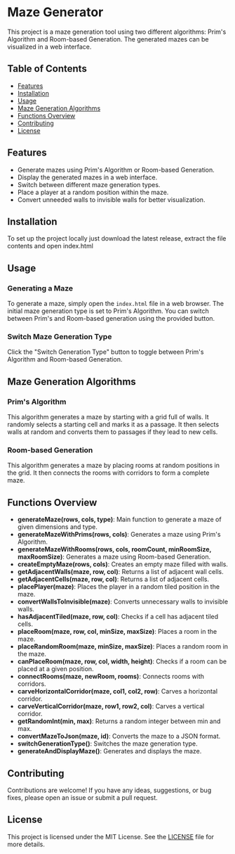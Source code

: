 # Maze Generator

This project is a maze generation tool using two different algorithms: Prim's Algorithm and Room-based Generation. The generated mazes can be visualized in a web interface.

## Table of Contents
- [Features](#features)
- [Installation](#installation)
- [Usage](#usage)
- [Maze Generation Algorithms](#maze-generation-algorithms)
- [Functions Overview](#functions-overview)
- [Contributing](#contributing)
- [License](#license)

## Features
- Generate mazes using Prim's Algorithm or Room-based Generation.
- Display the generated mazes in a web interface.
- Switch between different maze generation types.
- Place a player at a random position within the maze.
- Convert unneeded walls to invisible walls for better visualization.

## Installation
To set up the project locally just download the latest release, extract the file contents and open index.html

## Usage
### Generating a Maze
To generate a maze, simply open the `index.html` file in a web browser. The initial maze generation type is set to Prim's Algorithm. You can switch between Prim's and Room-based generation using the provided button.

### Switch Maze Generation Type
Click the "Switch Generation Type" button to toggle between Prim's Algorithm and Room-based Generation.

## Maze Generation Algorithms
### Prim's Algorithm
This algorithm generates a maze by starting with a grid full of walls. It randomly selects a starting cell and marks it as a passage. It then selects walls at random and converts them to passages if they lead to new cells.

### Room-based Generation
This algorithm generates a maze by placing rooms at random positions in the grid. It then connects the rooms with corridors to form a complete maze.

## Functions Overview
- **generateMaze(rows, cols, type)**: Main function to generate a maze of given dimensions and type.
- **generateMazeWithPrims(rows, cols)**: Generates a maze using Prim's Algorithm.
- **generateMazeWithRooms(rows, cols, roomCount, minRoomSize, maxRoomSize)**: Generates a maze using Room-based Generation.
- **createEmptyMaze(rows, cols)**: Creates an empty maze filled with walls.
- **getAdjacentWalls(maze, row, col)**: Returns a list of adjacent wall cells.
- **getAdjacentCells(maze, row, col)**: Returns a list of adjacent cells.
- **placePlayer(maze)**: Places the player in a random tiled position in the maze.
- **convertWallsToInvisible(maze)**: Converts unnecessary walls to invisible walls.
- **hasAdjacentTiled(maze, row, col)**: Checks if a cell has adjacent tiled cells.
- **placeRoom(maze, row, col, minSize, maxSize)**: Places a room in the maze.
- **placeRandomRoom(maze, minSize, maxSize)**: Places a random room in the maze.
- **canPlaceRoom(maze, row, col, width, height)**: Checks if a room can be placed at a given position.
- **connectRooms(maze, newRoom, rooms)**: Connects rooms with corridors.
- **carveHorizontalCorridor(maze, col1, col2, row)**: Carves a horizontal corridor.
- **carveVerticalCorridor(maze, row1, row2, col)**: Carves a vertical corridor.
- **getRandomInt(min, max)**: Returns a random integer between min and max.
- **convertMazeToJson(maze, id)**: Converts the maze to a JSON format.
- **switchGenerationType()**: Switches the maze generation type.
- **generateAndDisplayMaze()**: Generates and displays the maze.

## Contributing
Contributions are welcome! If you have any ideas, suggestions, or bug fixes, please open an issue or submit a pull request.

## License
This project is licensed under the MIT License. See the [LICENSE](LICENSE) file for more details.
